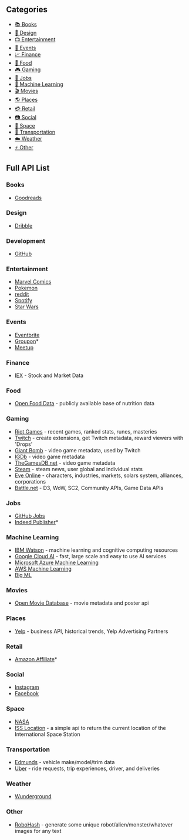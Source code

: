 ## Categories

- [:books: Books](#books)
- [:art: Design](#design)
- [:tv: Entertainment](#entertainment)
- [:calendar: Events](#events)
- [:chart_with_upwards_trend: Finance](#finance)
- [:hamburger: Food](#food)
- [:video_game: Gaming](#gaming)
- [:briefcase: Jobs](#jobs)
- [:robot: Machine Learning](#machine-learning)
- [:clapper: Movies](#movies)
- [:earth_americas: Places](#places)
- [:credit_card: Retail](#retail)
- [:camera: Social](#social)
- [:stars: Space](#space)
- [:truck: Transportation](#transportation)
- [:cloud: Weather](#weather)
- [:zap: Other](#other)

## Full API List

### Books

- [Goodreads](https://www.goodreads.com/api) 

### Design

- [Dribble](http://developer.dribbble.com/v1/)

### Development

- [GitHub](https://developer.github.com/v3/) 

### Entertainment

- [Marvel Comics](http://developer.marvel.com/)
- [Pokemon](https://pokeapi.co/)
- [reddit](https://www.reddit.com/dev/api/)
- [Spotify](https://developer.spotify.com/web-api/)
- [Star Wars](https://swapi.co/) 

### Events

- [Eventbrite](https://www.eventbrite.com/developer/v3/) 
- [Groupon](http://partner-api.groupon.com/help)*
- [Meetup](https://www.meetup.com/meetup_api/) 

### Finance

- [IEX](https://iextrading.com/developer/) - Stock and Market Data

### Food

- [Open Food Data](https://food.opendata.ch/) - publicly available base of nutrition data

### Gaming

- [Riot Games](https://developer.riotgames.com/) - recent games, ranked stats, runes, masteries
- [Twitch](https://dev.twitch.tv/) - create extensions, get Twitch metadata, reward viewers with 'Drops'
- [Giant Bomb](https://www.giantbomb.com/api/) - video game metadata, used by Twitch
- [IGDb](https://www.igdb.com/api) - video game metadata
- [TheGamesDB.net](http://wiki.thegamesdb.net/index.php?title=API_Introduction) - video game metadata
- [Steam](https://developer.valvesoftware.com/wiki/Steam_Web_API) - steam news, user global and individual stats
- [Eve Online](https://developer.riotgames.com/) - characters, industries, markets, solars system, alliances, corporations
- [Battle.net](https://dev.battle.net/) - D3, WoW, SC2, Community APIs, Game Data APIs

### Jobs

- [GitHub Jobs](https://jobs.github.com/api) 
- [Indeed Publisher](https://www.indeed.com/publisher)*

### Machine Learning

- [IBM Watson](https://developer.ibm.com/watson/) - machine learning and cognitive computing resources
- [Google Cloud AI](https://cloud.google.com/products/machine-learning/) - fast, large scale and easy to use AI services
- [Microsoft Azure Machine Learning](https://azure.microsoft.com/en-ca/services/machine-learning-studio/)
- [AWS Machine Learning](https://aws.amazon.com/machine-learning/)
- [Big ML](https://bigml.com/)

### Movies

- [Open Movie Database](http://www.omdbapi.com/) - movie metadata and poster api

### Places

- [Yelp](https://www.yelp.com/developers) - business API, historical trends, Yelp Advertising Partners


### Retail

- [Amazon Affiliate](https://affiliate-program.amazon.com/)*

### Social

- [Instagram](https://www.instagram.com/developer/)
- [Facebook](https://developers.facebook.com/docs/graph-api/)

### Space

- [NASA](https://api.nasa.gov/index.html#getting-started)
- [ISS Location](http://open-notify.org/Open-Notify-API/ISS-Location-Now/) - a simple api to return the current location of the International Space Station

### Transportation

- [Edmunds](http://developer.edmunds.com/) - vehicle make/model/trim data
- [Uber](https://developer.uber.com/) - ride requests, trip experiences, driver, and deliveries

### Weather

- [Wunderground](https://www.wunderground.com/weather/api/)

### Other

- [RoboHash](https://robohash.org/) - generate some unique robot/alien/monster/whatever images for any text